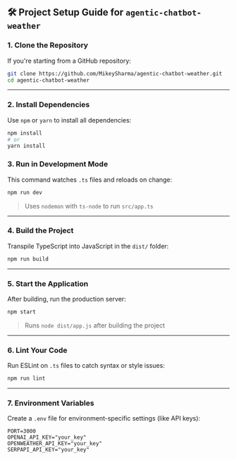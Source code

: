 ## 🛠️ Project Setup Guide for `agentic-chatbot-weather`

### 1. **Clone the Repository**

If you're starting from a GitHub repository:

```bash
git clone https://github.com/MikeySharma/agentic-chatbot-weather.git
cd agentic-chatbot-weather
```

---

### 2. **Install Dependencies**

Use `npm` or `yarn` to install all dependencies:

```bash
npm install
# or
yarn install
```


### 3. **Run in Development Mode**

This command watches `.ts` files and reloads on change:

```bash
npm run dev
```

> Uses `nodemon` with `ts-node` to run `src/app.ts`

---

### 4. **Build the Project**

Transpile TypeScript into JavaScript in the `dist/` folder:

```bash
npm run build
```

---

### 5. **Start the Application**

After building, run the production server:

```bash
npm start
```

> Runs `node dist/app.js` after building the project

---

### 6. **Lint Your Code**

Run ESLint on `.ts` files to catch syntax or style issues:

```bash
npm run lint
```

---

### 7. **Environment Variables**

Create a `.env` file for environment-specific settings (like API keys):

```env
PORT=3000
OPENAI_API_KEY="your_key"
OPENWEATHER_API_KEY="your_key"
SERPAPI_API_KEY="your_key"
```

